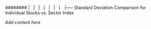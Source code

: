 ######## |   |   |   |   |   |   |   ├── Standard Deviation Comparison for Individual Stocks vs. Sector Index

*Add content here*